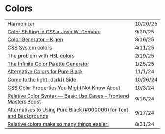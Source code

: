 # Colors

|                                                                                                                                                                           |          |
| ------------------------------------------------------------------------------------------------------------------------------------------------------------------------- | -------- |
| [Harmonizer](https://app.daily.dev/posts/meem7wyhc)                                                                                                                       | 10/20/25 |
| [Color Shifting in CSS • Josh W. Comeau](https://www.joshwcomeau.com/animation/color-shifting/?ref=dailydev)                                                              | 9/20/25  |
| [Color Generator – Kigen](https://kigen.design/color?ref=dailydev)                                                                                                        | 8/16/25  |
| [CSS System colors](https://app.daily.dev/posts/css-system-colors-jmpp17dmv)                                                                                              | 4/11/25  |
| [The problem with HSL colors](https://tigerabrodi.blog/the-problem-with-hsl-colors?ref=dailydev)                                                                          | 2/19/25  |
| [The Infinite Color Palette Generator](https://app.daily.dev/posts/the-infinite-color-palette-generator-1vb5vrkvc)                                                        | 1/25/25  |
| [Alternative Colors for Pure Black](https://app.daily.dev/posts/alternative-colors-for-pure-black-ijwzrkmjz)                                                              | 11/1/24  |
| [Come to the light-dark() Side](https://css-tricks.com/come-to-the-light-dark-side/?ref=dailydev)                                                                         | 10/26/24 |
| [CSS Color Properties You Might Not Know About](https://webdeveloper.beehiiv.com/p/css-color-properties-you-might-not-know-about?ref=dailydev)                            | 10/3/24  |
| [Relative Color Syntax — Basic Use Cases – Frontend Masters Boost](https://app.daily.dev/posts/relative-color-syntax-basic-use-cases-frontend-masters-boost-btzjof1r6)    | 9/18/24  |
| [Alternatives to Using Pure Black (#000000) for Text and Backgrounds](https://uxplanet.org/alternatives-to-using-pure-black-000000-for-text-and-backgrounds-54ef0e733cdb) | 9/17/24  |
| [Relative colors make so many things easier!](https://app.daily.dev/posts/relative-colors-make-so-many-things-easier--8bjbzflta)                                          | 8/31/24  |
